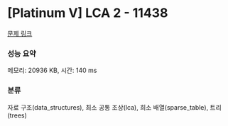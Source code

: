 # [Platinum V] LCA 2 - 11438 

[문제 링크](https://www.acmicpc.net/problem/11438) 

### 성능 요약

메모리: 20936 KB, 시간: 140 ms

### 분류

자료 구조(data_structures), 최소 공통 조상(lca), 희소 배열(sparse_table), 트리(trees)

